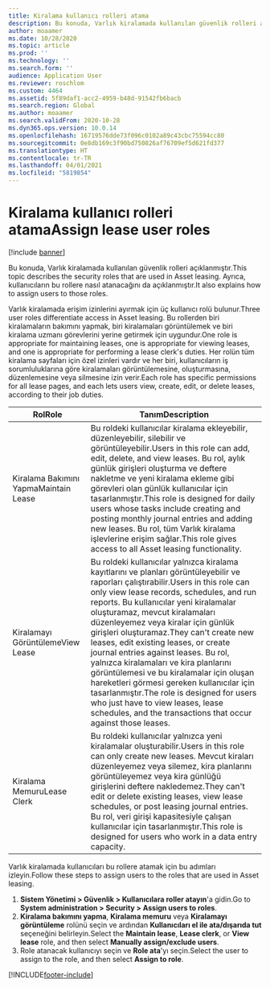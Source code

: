 ```yaml
---
title: Kiralama kullanıcı rolleri atama
description: Bu konuda, Varlık kiralamada kullanılan güvenlik rolleri açıklanmıştır. Ayrıca, kullanıcıların bu rollere nasıl atanacağını da açıklanmıştır.
author: moaamer
ms.date: 10/28/2020
ms.topic: article
ms.prod: ''
ms.technology: ''
ms.search.form: ''
audience: Application User
ms.reviewer: roschlom
ms.custom: 4464
ms.assetid: 5f89daf1-acc2-4959-b48d-91542fb6bacb
ms.search.region: Global
ms.author: moaamer
ms.search.validFrom: 2020-10-28
ms.dyn365.ops.version: 10.0.14
ms.openlocfilehash: 16719576dde73f096c0102a89c43cbc75594cc80
ms.sourcegitcommit: 0e8db169c3f90bd750826af76709ef5d621fd377
ms.translationtype: HT
ms.contentlocale: tr-TR
ms.lasthandoff: 04/01/2021
ms.locfileid: "5819854"
---
```

# <a name="assign-lease-user-roles"></a><span data-ttu-id="98a2d-104">Kiralama kullanıcı rolleri atama</span><span class="sxs-lookup"><span data-stu-id="98a2d-104">Assign lease user roles</span></span>

[!include [banner](../includes/banner.md)]

<span data-ttu-id="98a2d-105">Bu konuda, Varlık kiralamada kullanılan güvenlik rolleri açıklanmıştır.</span><span class="sxs-lookup"><span data-stu-id="98a2d-105">This topic describes the security roles that are used in Asset leasing.</span></span> <span data-ttu-id="98a2d-106">Ayrıca, kullanıcıların bu rollere nasıl atanacağını da açıklanmıştır.</span><span class="sxs-lookup"><span data-stu-id="98a2d-106">It also explains how to assign users to those roles.</span></span>

<span data-ttu-id="98a2d-107">Varlık kiralamada erişim izinlerini ayırmak için üç kullanıcı rolü bulunur.</span><span class="sxs-lookup"><span data-stu-id="98a2d-107">Three user roles differentiate access in Asset leasing.</span></span> <span data-ttu-id="98a2d-108">Bu rollerden biri kiralamaların bakımını yapmak, biri kiralamaları görüntülemek ve biri kiralama uzmanı görevlerini yerine getirmek için uygundur.</span><span class="sxs-lookup"><span data-stu-id="98a2d-108">One role is appropriate for maintaining leases, one is appropriate for viewing leases, and one is appropriate for performing a lease clerk's duties.</span></span> <span data-ttu-id="98a2d-109">Her rolün tüm kiralama sayfaları için özel izinleri vardır ve her biri, kullanıcıların iş sorumluluklarına göre kiralamaları görüntülemesine, oluşturmasına, düzenlemesine veya silmesine izin verir.</span><span class="sxs-lookup"><span data-stu-id="98a2d-109">Each role has specific permissions for all lease pages, and each lets users view, create, edit, or delete leases, according to their job duties.</span></span>

| <span data-ttu-id="98a2d-110">Rol</span><span class="sxs-lookup"><span data-stu-id="98a2d-110">Role</span></span>           | <span data-ttu-id="98a2d-111">Tanım</span><span class="sxs-lookup"><span data-stu-id="98a2d-111">Description</span></span> |
|----------------|-------------|
| <span data-ttu-id="98a2d-112">Kiralama Bakımını Yapma</span><span class="sxs-lookup"><span data-stu-id="98a2d-112">Maintain Lease</span></span> | <span data-ttu-id="98a2d-113">Bu roldeki kullanıcılar kiralama ekleyebilir, düzenleyebilir, silebilir ve görüntüleyebilir.</span><span class="sxs-lookup"><span data-stu-id="98a2d-113">Users in this role can add, edit, delete, and view leases.</span></span> <span data-ttu-id="98a2d-114">Bu rol, aylık günlük girişleri oluşturma ve deftere nakletme ve yeni kiralama ekleme gibi görevleri olan günlük kullanıcılar için tasarlanmıştır.</span><span class="sxs-lookup"><span data-stu-id="98a2d-114">This role is designed for daily users whose tasks include creating and posting monthly journal entries and adding new leases.</span></span> <span data-ttu-id="98a2d-115">Bu rol, tüm Varlık kiralama işlevlerine erişim sağlar.</span><span class="sxs-lookup"><span data-stu-id="98a2d-115">This role gives access to all Asset leasing functionality.</span></span> |
| <span data-ttu-id="98a2d-116">Kiralamayı Görüntüleme</span><span class="sxs-lookup"><span data-stu-id="98a2d-116">View Lease</span></span>     | <span data-ttu-id="98a2d-117">Bu roldeki kullanıcılar yalnızca kiralama kayıtlarını ve planları görüntüleyebilir ve raporları çalıştırabilir.</span><span class="sxs-lookup"><span data-stu-id="98a2d-117">Users in this role can only view lease records, schedules, and run reports.</span></span> <span data-ttu-id="98a2d-118">Bu kullanıcılar yeni kiralamalar oluşturamaz, mevcut kiralamaları düzenleyemez veya kiralar için günlük girişleri oluşturamaz.</span><span class="sxs-lookup"><span data-stu-id="98a2d-118">They can't create new leases, edit existing leases, or create journal entries against leases.</span></span> <span data-ttu-id="98a2d-119">Bu rol, yalnızca kiralamaları ve kira planlarını görüntülemesi ve bu kiralamalar için oluşan hareketleri görmesi gereken kullanıcılar için tasarlanmıştır.</span><span class="sxs-lookup"><span data-stu-id="98a2d-119">The role is designed for users who just have to view leases, lease schedules, and the transactions that occur against those leases.</span></span> |
| <span data-ttu-id="98a2d-120">Kiralama Memuru</span><span class="sxs-lookup"><span data-stu-id="98a2d-120">Lease Clerk</span></span>    | <span data-ttu-id="98a2d-121">Bu roldeki kullanıcılar yalnızca yeni kiralamalar oluşturabilir.</span><span class="sxs-lookup"><span data-stu-id="98a2d-121">Users in this role can only create new leases.</span></span> <span data-ttu-id="98a2d-122">Mevcut kiraları düzenleyemez veya silemez, kira planlarını görüntüleyemez veya kira günlüğü girişlerini deftere nakledemez.</span><span class="sxs-lookup"><span data-stu-id="98a2d-122">They can't edit or delete existing leases, view lease schedules, or post leasing journal entries.</span></span> <span data-ttu-id="98a2d-123">Bu rol, veri girişi kapasitesiyle çalışan kullanıcılar için tasarlanmıştır.</span><span class="sxs-lookup"><span data-stu-id="98a2d-123">This role is designed for users who work in a data entry capacity.</span></span> |

<span data-ttu-id="98a2d-124">Varlık kiralamada kullanıcıları bu rollere atamak için bu adımları izleyin.</span><span class="sxs-lookup"><span data-stu-id="98a2d-124">Follow these steps to assign users to the roles that are used in Asset leasing.</span></span>

1. <span data-ttu-id="98a2d-125">**Sistem Yönetimi \> Güvenlik \> Kullanıcılara roller atayın**'a gidin.</span><span class="sxs-lookup"><span data-stu-id="98a2d-125">Go to **System administration \> Security \> Assign users to roles**.</span></span>
2. <span data-ttu-id="98a2d-126">**Kiralama bakımını yapma**, **Kiralama memuru** veya **Kiralamayı görüntüleme** rolünü seçin ve ardından **Kullanıcıları el ile ata/dışarıda tut** seçeneğini belirleyin.</span><span class="sxs-lookup"><span data-stu-id="98a2d-126">Select the **Maintain lease**, **Lease clerk**, or **View lease** role, and then select **Manually assign/exclude users**.</span></span>
3. <span data-ttu-id="98a2d-127">Role atanacak kullanıcıyı seçin ve **Role ata**'yı seçin.</span><span class="sxs-lookup"><span data-stu-id="98a2d-127">Select the user to assign to the role, and then select **Assign to role**.</span></span>


[!INCLUDE[footer-include](../../includes/footer-banner.md)]